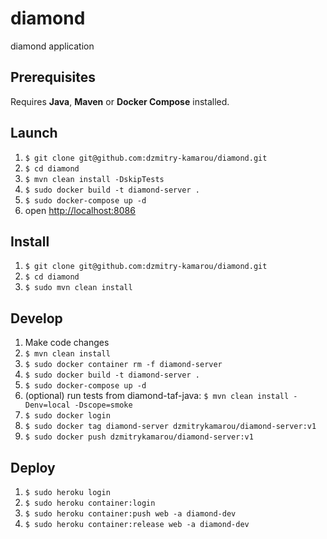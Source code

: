 # diamond
diamond application
## Prerequisites
Requires **Java**, **Maven** or **Docker Compose** installed.
## Launch
1. `$ git clone git@github.com:dzmitry-kamarou/diamond.git`
2. `$ cd diamond`
3. `$ mvn clean install -DskipTests`
4. `$ sudo docker build -t diamond-server .`
5. `$ sudo docker-compose up -d`
6. open [http://localhost:8086](http://localhost:8086)
## Install
1. `$ git clone git@github.com:dzmitry-kamarou/diamond.git`
2. `$ cd diamond`
3. `$ sudo mvn clean install`
## Develop
1. Make code changes
2. `$ mvn clean install`
3. `$ sudo docker container rm -f diamond-server`
4. `$ sudo docker build -t diamond-server .`
5. `$ sudo docker-compose up -d`
6. (optional) run tests from diamond-taf-java: `$ mvn clean install -Denv=local -Dscope=smoke`
7. `$ sudo docker login`
8. `$ sudo docker tag diamond-server dzmitrykamarou/diamond-server:v1`
9. `$ sudo docker push dzmitrykamarou/diamond-server:v1`
## Deploy
1. `$ sudo heroku login`
2. `$ sudo heroku container:login`
3. `$ sudo heroku container:push web -a diamond-dev`
4. `$ sudo heroku container:release web -a diamond-dev`
